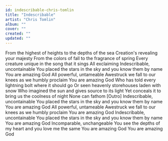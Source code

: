 ```yaml
---
id: indescribable-chris-tomlin
title: "Indescribable"
artist: "Chris Tomlin"
album: ""
cover: ""
created: ""
updated: ""
---
```


From the highest of heights to the depths of the sea
Creation's revealing your majesty
From the colors of fall to the fragrance of spring
Every creature unique in the song that it sings
All exclaiming
Indescribable, uncontainable
You placed the stars in the sky and you know them by name
You are amazing God
All powerful, untameable
Awestruck we fall to our knees as we humbly proclaim
You are amazing God
Who has told every lightning bolt where it should go
Or seen heavenly storehouses laden with snow
Who imagined the sun and gives source to its light
Yet conceals it to bring us the coolness of night
None can fathom
[Outro]
Indescribable, uncontainable
You placed the stars in the sky and you know them by name
You are amazing God
All powerful, untameable
Awestruck we fall to our knees as we humbly proclaim
You are amazing God
Indescribable, uncontainable
You placed the stars in the sky and you know them by name
You are amazing God
Incomparable, unchangeable
You see the depths of my heart and you love me the same
You are amazing God
You are amazing God